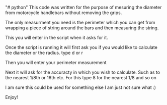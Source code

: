 "# python" 
This code was written for the purpose of mesuring the diameter from motorcycle handlebars without removing the grips.

The only measurment you need is the perimeter which you can get from wrapping a piece of string around the bars and then measuring the string.

This you will enter in the script when it asks for it.


Once the script is running it will first ask you if you would like to calculate the diameter or the radius. type d or r

Then you will enter your perimeter measurement

Next it will ask for the accuracty in which you wish to calculate. Such as to the nearest 1/8th or 16th etc. For this type 8 for the nearest 1/8 and so on 

I am sure this could be used for something else I am just not sure what :)


Enjoy!